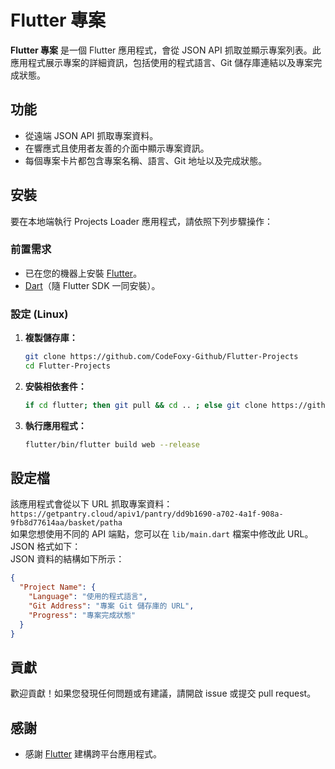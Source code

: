 # Flutter 專案

**Flutter 專案** 是一個 Flutter 應用程式，會從 JSON API 抓取並顯示專案列表。此應用程式展示專案的詳細資訊，包括使用的程式語言、Git 儲存庫連結以及專案完成狀態。

## 功能

- 從遠端 JSON API 抓取專案資料。
- 在響應式且使用者友善的介面中顯示專案資訊。
- 每個專案卡片都包含專案名稱、語言、Git 地址以及完成狀態。

## 安裝

要在本地端執行 Projects Loader 應用程式，請依照下列步驟操作：

### 前置需求

- 已在您的機器上安裝 [Flutter](https://flutter.dev/docs/get-started/install)。
- [Dart](https://dart.dev/get-dart)（隨 Flutter SDK 一同安裝）。

### 設定 (Linux)

1. **複製儲存庫：**

   ```sh
   git clone https://github.com/CodeFoxy-Github/Flutter-Projects
   cd Flutter-Projects
   ```

2. **安裝相依套件：**

   ```sh
   if cd flutter; then git pull && cd .. ; else git clone https://github.com/flutter/flutter.git; fi && ls && flutter/bin/flutter doctor && flutter/bin/flutter clean && flutter/bin/flutter config --enable-web
   ```

3. **執行應用程式：**

   ```sh
   flutter/bin/flutter build web --release
   ```

## 設定檔

該應用程式會從以下 URL 抓取專案資料：
<br>
`https://getpantry.cloud/apiv1/pantry/dd9b1690-a702-4a1f-908a-9fb8d77614aa/basket/patha`
<br>
如果您想使用不同的 API 端點，您可以在 `lib/main.dart` 檔案中修改此 URL。  
JSON 格式如下：  
JSON 資料的結構如下所示：

```json
{
  "Project Name": {
    "Language": "使用的程式語言",
    "Git Address": "專案 Git 儲存庫的 URL",
    "Progress": "專案完成狀態"
  }
}
```

## 貢獻

歡迎貢獻！如果您發現任何問題或有建議，請開啟 issue 或提交 pull request。


## 感謝

- 感謝 [Flutter](https://flutter.dev) 建構跨平台應用程式。
